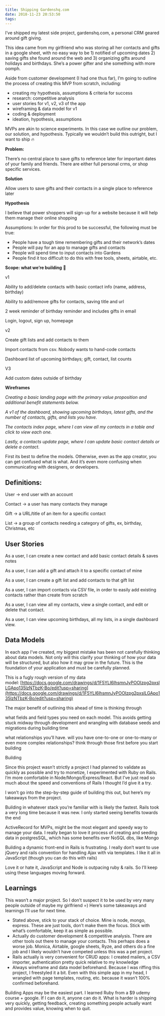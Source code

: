 ```yaml
---
title: Shipping Gardenshq.com
date: 2018-11-23 20:53:50
tags:
---
```


I’ve shipped my latest side project, gardenshq.com, a personal CRM geared around gift giving.

This idea came from my girlfriend who was storing all her contacts and gifts in a google sheet, with no easy way to be 1) notified of upcoming dates 2) saving gifts she found around the web and 3) organizing gifts around holidays and birthdays. She’s a power gifter and she something with more oomph.

Aside from customer development (I had one thus far), I’m going to outline the process of creating this MVP from scratch, including:

- creating my hypothesis, assumptions & criteria for success
- research: competitive analysis
- user stories for v1, v2, v3 of the app
- wireframing & data model for v1
- coding & deployment
- ideation, hypothesis, assumptions

MVPs are akin to science experiments. In this case we outline our problem, our solution, and hypothesis. Typically we wouldn’t build this outright, but I want to ship 🔥

**Problem:**

There’s no central place to save gifts to reference later for important dates of your family and friends. There are either full personal crms, or shop specific services.

**Solution**

Allow users to save gifts and their contacts in a single place to reference later

**Hypothesis**

I believe that power shoppers will sign-up for a website because it will help them manage their online shopping

Assumptions: In order for this prod to be successful, the following must be true:

- People have a tough time remembering gifts and their network’s dates
- People will pay for an app to manage gifts and contacts
- People will spend time to input contacts into Gardens
- People find it too difficult to do this with free tools, sheets, airtable, etc.

**Scope: what we’re building** 🚀

v1

Ability to add/delete contacts with basic contact info (name, address, birthday)

Ability to add/remove gifts for contacts, saving title and url

2 week reminder of birthday reminder and includes gifts in email

Login, logout, sign up, homepage

v2

Create gift lists and add contacts to them

Import contacts from csv. Nobody wants to hand-code contacts

Dashboard list of upcoming birthdays; gift, contact, list counts

V3

Add custom dates outside of birthday

**Wireframes**

_Creating a basic landing page with the primary value proposition and additional benefit statements below._

_A v1 of the dashboard, showing upcoming birthdays, latest gifts, and the number of contacts, gifts, and lists you have._

_The contacts index page, where I can view all my contacts in a table and click to view each one._

_Lastly, a contacts update page, where I can update basic contact details or delete a contact._

First its best to define the models. Otherwise, even as the app creator, you can get confused what is what. And it’s even more confusing when communicating with designers, or developers.

## [](https://timpittman.co/2018/11/23/Shipping-Gardenshq-com/#Definitions)Definitions:

User → end user with an account

Contact → a user has many contacts they manage

Gift → a URL/title of an item for a specific contact

List → a group of contacts needing a category of gifts, ex, birthday, Christmas, etc

## [](https://timpittman.co/2018/11/23/Shipping-Gardenshq-com/#User-Stories)User Stories

As a user, I can create a new contact and add basic contact details & saves notes

As a user, I can add a gift and attach it to a specific contact of mine

As a user, I can create a gift list and add contacts to that gift list

As a user, I can import contacts via CSV file, in order to easily add existing contacts rather than create from scratch

As a user, I can view all my contacts, view a single contact, and edit or delete that contact.

As a user, I can view upcoming birthdays, all my lists, in a single dashboard view.

## [](https://timpittman.co/2018/11/23/Shipping-Gardenshq-com/#Data-Models)Data Models

In each app I’ve created, my biggest mistake has been not carefully thinking about data models. Not only will this clarify your thinking of how your data will be structured, but also how it may grow in the future. This is the foundation of your application and must be carefully planned.

This is a fugly rough version of my data model: [https://docs.google.com/drawings/d/1F5YLl6lhsmnJyPOOIzpg2pxslLGApo135lzNTbzK-Bo/edit?usp=sharing](https://docs.google.com/drawings/d/1F5YLl6lhsmnJyPOOIzpg2pxslLGApo135lzNTbzK-Bo/edit?usp=sharing)

The major benefit of outlining this ahead of time is thinking through

what fields and field types you need on each model. This avoids getting stuck midway through development and wrangling with database seeds and migrations during building time

what relationships you’ll have. will you have one-to-one or one-to-many or even more complex relationships? think through those first before you start building

Building

Since this project wasn’t strictly a project I had planned to validate as quickly as possible and try to monetize, I experimented with Ruby on Rails. I’m more comfortable in Node/Mongo/Express/React. But I’ve just read so much about the speed and conventions of Rails I thought I’d give it a try.

I won’t go into the step-by-step guide of building this out, but here’s my takeaways from the project.

Building in whatever stack you’re familiar with is likely the fastest. Rails took a very long time because it was new. I only started seeing benefits towards the end

ActiveRecord for MVPs, might be the most elegant and speedy way to manage your data. I really began to love it process of creating and seeding data in postgresSQL, which has some benefits over NoSQL dbs, like Mongo

Building a dynamic front-end in Rails is frustrating. I really don’t want to use jQuery and rails convention for handling Ajax with via templates. I like it all in JavaScript (though you can do this with rails)

Love it or hate it, JavaScript and Node is outpacing ruby & rails. So I’ll keep using these languages moving forward.

## [](https://timpittman.co/2018/11/23/Shipping-Gardenshq-com/#Learnings)Learnings

This wasn’t a major project. So I don’t suspect it to be used by very many people outside of maybe my girlfriend =) Here’s some takeaways and learnings I’ll use for next time.

- Stated above, stick to your stack of choice. Mine is node, mongo, express. These are just tools, don’t make them the focus. Stick with what’s comfortable, keep it as simple as possible.
- Actually do customer development & competitive analysis. There are other tools out there to manage your contacts. This perhaps does a worse job. Monica, Airtable, google sheets, Ryze, and others do a fine job and I likely wouldn’t have competed unless this was a pet project.
- Rails actually is very convenient for CRUD apps: I created mailers, a CSV importer, authentication pretty quick relative to my knowledge
- Always wireframe and data model beforehand. Because I was riffing this project, I freestyled it a bit. Even with this simple app in my head, I wrangled with page templates, routing, etc. because it wasn’t 100% confirmed beforehand.

Building Apps may be the easiest part. I learned Ruby from a $9 udemy course + google. If I can do it, anyone can do it. What is harder is shipping very quickly, getting feedback, creating something people actually want and provides value, knowing when to quit.
